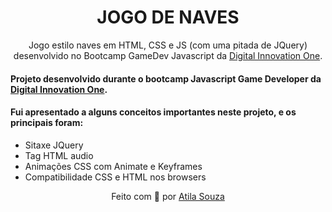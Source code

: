 <h1 align="center">JOGO DE NAVES</h1>
<p align="center">Jogo estilo naves em HTML, CSS e JS (com uma pitada de JQuery) desenvolvido no Bootcamp GameDev Javascript da <a href="https://digitalinnovation.one">Digital Innovation One</a>.</p>
<h4>Projeto desenvolvido durante o bootcamp Javascript Game Developer da <a href="https://digitalinnovation.one">Digital Innovation One</a>.</h4>
<h4>Fui apresentado a alguns conceitos importantes neste projeto, e os principais foram:</h4>
<ul>
<li>Sitaxe JQuery</li>
<li>Tag HTML audio</li>
<li>Animações CSS com Animate e Keyframes</li>
<li>Compatibilidade CSS e HTML nos browsers</li>
</ul>
<p align="center">
  Feito com 🖤 por <a href="https://www.linkedin.com/in/atilapms/">Atila Souza</a>
</p>
